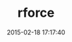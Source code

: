 ---
layout: post
title:  "rforce"
repo:   "undees/rforce"
date:   2015-02-18 17:17:40
gemurl: http://github.com/undees/rforce
---
